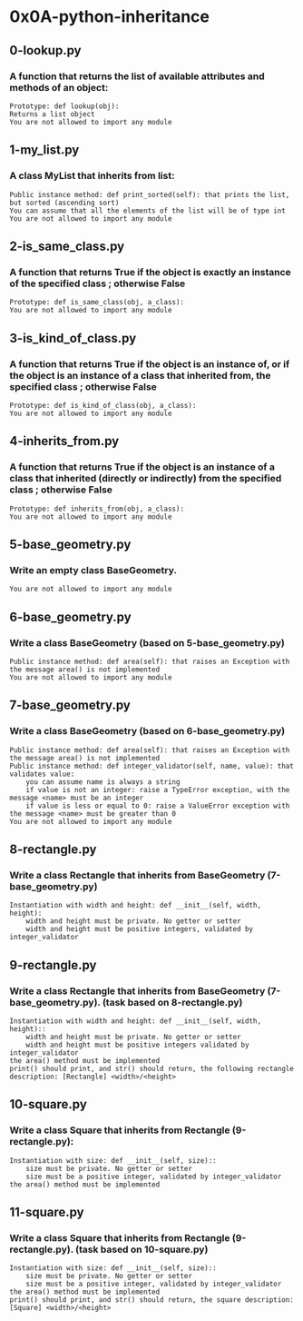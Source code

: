 # 0x0A-python-inheritance
## 0-lookup.py
### A function that returns the list of available attributes and methods of an object:

    Prototype: def lookup(obj):
    Returns a list object
    You are not allowed to import any module

## 1-my_list.py
### A class MyList that inherits from list:

    Public instance method: def print_sorted(self): that prints the list, but sorted (ascending sort)
    You can assume that all the elements of the list will be of type int
    You are not allowed to import any module

## 2-is_same_class.py
### A function that returns True if the object is exactly an instance of the specified class ; otherwise False

    Prototype: def is_same_class(obj, a_class):
    You are not allowed to import any module

## 3-is_kind_of_class.py
### A function that returns True if the object is an instance of, or if the object is an instance of a class that inherited from, the specified class ; otherwise False

    Prototype: def is_kind_of_class(obj, a_class):
    You are not allowed to import any module

## 4-inherits_from.py
### A function that returns True if the object is an instance of a class that inherited (directly or indirectly) from the specified class ; otherwise False

    Prototype: def inherits_from(obj, a_class):
    You are not allowed to import any module

## 5-base_geometry.py
### Write an empty class BaseGeometry.

    You are not allowed to import any module

## 6-base_geometry.py
### Write a class BaseGeometry (based on 5-base_geometry.py)

    Public instance method: def area(self): that raises an Exception with the message area() is not implemented
    You are not allowed to import any module

## 7-base_geometry.py
### Write a class BaseGeometry (based on 6-base_geometry.py)

    Public instance method: def area(self): that raises an Exception with the message area() is not implemented
    Public instance method: def integer_validator(self, name, value): that validates value:
        you can assume name is always a string
        if value is not an integer: raise a TypeError exception, with the message <name> must be an integer
        if value is less or equal to 0: raise a ValueError exception with the message <name> must be greater than 0
    You are not allowed to import any module

## 8-rectangle.py
### Write a class Rectangle that inherits from BaseGeometry (7-base_geometry.py)

    Instantiation with width and height: def __init__(self, width, height):
        width and height must be private. No getter or setter
        width and height must be positive integers, validated by integer_validator

## 9-rectangle.py
### Write a class Rectangle that inherits from BaseGeometry (7-base_geometry.py). (task based on 8-rectangle.py)

    Instantiation with width and height: def __init__(self, width, height)::
        width and height must be private. No getter or setter
        width and height must be positive integers validated by integer_validator
    the area() method must be implemented
    print() should print, and str() should return, the following rectangle description: [Rectangle] <width>/<height>

## 10-square.py
### Write a class Square that inherits from Rectangle (9-rectangle.py):

    Instantiation with size: def __init__(self, size)::
        size must be private. No getter or setter
        size must be a positive integer, validated by integer_validator
    the area() method must be implemented

## 11-square.py
### Write a class Square that inherits from Rectangle (9-rectangle.py). (task based on 10-square.py)

    Instantiation with size: def __init__(self, size)::
        size must be private. No getter or setter
        size must be a positive integer, validated by integer_validator
    the area() method must be implemented
    print() should print, and str() should return, the square description: [Square] <width>/<height>
